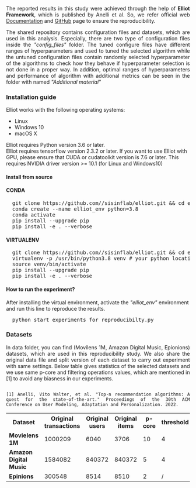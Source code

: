 <p align="justify">The reported results in this study were achieved through the help of <b>Elliot Framework</b>, which is published by Anelli et al. So, we refer official web  <a href="https://elliot.readthedocs.io/en/latest/guide/alg_intro.html">Documentation</a> and  <a href="https://github.com/sisinflab/elliot">GitHub</a> page to ensure the reproducibility. </p>
<p align="justify">The shared repository contains configuration files and datasets, which are used in this analysis. Especially, there are two type of configuration files inside the <em>"config_files"</em> folder. The tuned configure files have different ranges of hyperparameters and used to tuned the selected algorithm while the untuned configuration files contain randomly selected hyperparameter of the algorithms to check how they behave if hyperparameter selection is not done in a proper way. In addition, optimal ranges of hyperparameters and performance of algorithm with additional metrics can be seen in the folder with named <em>"Additional material"</em></p>

<h3>Installation guide</h3>
<p>Elliot works with the following operating systems:</p>
<ul>
  <li>Linux</li>
  <li>Windows 10</li>
  <li>macOS X</li>
</ul> 
<p>Elliot requires Python version 3.6 or later.
<br>
Elliot requires tensorflow version 2.3.2 or later. If you want to use Elliot with GPU, please ensure that CUDA or cudatoolkit version is 7.6 or later. This requires NVIDIA driver version >= 10.1 (for Linux and Windows10)</p>
<h4>Install from source</h4>
<h4>CONDA</h4>
<pre>
  git clone https://github.com//sisinflab/elliot.git && cd elliot
  conda create --name elliot_env python=3.8
  conda activate
  pip install --upgrade pip
  pip install -e . --verbose
</pre>
<h4>VIRTUALENV</h4>
<pre>
  git clone https://github.com//sisinflab/elliot.git && cd elliot
  virtualenv -p /usr/bin/python3.8 venv # your python location and version
  source venv/bin/activate
  pip install --upgrade pip
  pip install -e . --verbose
</pre>
<h4>How to run the experiment?</h4>
<p>After installing the virtual environment, activate the <em>"elliot_env"</em> environment and run this line to reproduce the results. </p>
<pre>
  python start_experiments_for_reproducibilty.py
</pre>
<h3>Datasets</h3>
<p align="justify">In data folder, you can find (Movilens 1M, Amazon Digital Music, Epionions) datasets, which are used in this reproducibility study.  We also share the original data file and split version of each dataset to carry out experiment with same settings. Below table gives statistics of the selected datasets and we use same p-core and filtering operations values, which are mentioned in [1] to avoid any biasness in our experiments. </p>

<p align="justify">
<code>
[1] Anelli, Vito Walter, et al. "Top-n recommendation algorithms: A quest for the state-of-the-art." Proceedings of the 30th ACM Conference on User Modeling, Adaptation and Personalization. 2022.
</code></p>

<table style="width:100%">
  <tr style="text-align: center">
    <th >Dataset</th>
    <th>Original transactions</th>
    <th>Original users</th>
    <th>Original items	</th>
    <th>p-core</th>
    <th>threshold</th>
  </tr>
  <tr>
    <td><b>Movielens 1M</b>	</td>
    <td>1000209</td>
    <td>6040</td>
    <td>3706</td>
    <td>10</td>
    <td>4</td>
  </tr>
  <tr>
    <td><b>Amazon Digital Music</b></td>
    <td>1584082</td>
    <td>840372</td>
    <td>840372</td>
    <td>5</td>
    <td>4</td>
  </tr>
  <tr>
    <td><b>Epinions</b></td>
    <td>300548</td>
    <td>8514</td>
    <td>8510</td>
    <td>2</td>
    <td>/</td>
  </tr>
</table>
